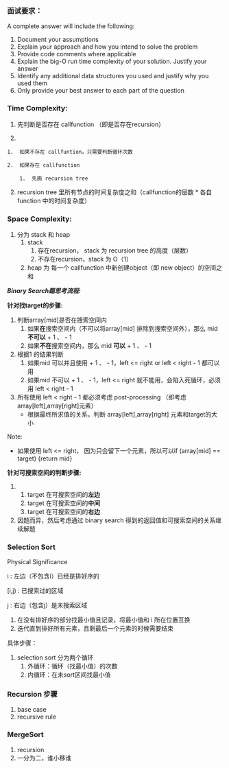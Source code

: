 ### 面试要求：

A complete answer will include the following:

1.  Document your assumptions
2.  Explain your approach and how you intend to solve the problem
3.  Provide code comments where applicable
4.  Explain the big-O run time complexity of your solution. Justify your answer
5.  Identify any additional data structures you used and justify why you used them
6.  Only provide your best answer to each part of the question



### Time Complexity:

1.  先判断是否存在 callfunction （即是否存在recursion）

2.  

    1.  如果不存在 callfuntion，只需要判断循环次数

    2.  如果存在 callfunction

        1.  先画 recursion tree
2.  recursion tree 里所有节点的时间复杂度之和（callfunction的层数 * 各自 function 中的时间复杂度）
        


### Space Complexity:

1.  分为 stack 和 heap
    1.  stack 
        1.  存在recursion， stack 为 recursion tree 的高度（层数）
        2.  不存在recursion，stack 为 O（1）
    2.  heap 为 每一个 callfunction 中新创建object（即 new object）的空间之和



***Binary Search题思考流程:***

**针对找target的步骤:**

1.  判断array[mid]是否在搜索空间内
    1.  如果**在**搜索空间内（不可以将array[mid] 排除到搜索空间外），那么 mid **不可以** + 1 、 - 1
    2.  如果**不在**搜索空间内，那么 mid **可以** + 1 、 - 1
2.  根据1 的结果判断
    1.  如果mid 可以并且使用 + 1 、 - 1，left <= right or left < right - 1 都可以用
    2.  如果mid 不可以 + 1 、 - 1，left <= right 就不能用，会陷入死循环，必须用 left < right - 1
3.  所有使用 left < right - 1 都必须考虑 post-processing （即考虑array[left],array[right]元素）
    +   根据最终所求值的关系，判断 array[left],array[right] 元素和target的大小

Note: 

+   如果使用 left <= right， 因为只会留下一个元素，所以可以if (array[mid] == target) {return mid}

**针对可搜索空间的判断步骤:**

1.  1.  target 在可搜索空间的**左边**
    2.  target 在可搜索空间的**中间**
    3.  target 在可搜索空间的**右边**
2.  因题而异，然后考虑通过 binary search 得到的返回值和可搜索空间的关系继续解题



### Selection Sort

Physical Significance

i : 左边（不包含i）已经是排好序的

[i,j) : 已搜索过的区域

j : 右边（包含j）是未搜索区域

1.  在没有排好序的部分找最小值且记录，将最小值和 i 所在位置互换
2.  迭代直到排好所有元素，且剩最后一个元素的时候需要结束

具体步骤：

1.  selection sort 分为两个循环
    1.  外循环：循环（找最小值）的次数
    2.  内循环：在未sort区间找最小值

### Recursion 步骤

1.  base case
2.  recursive rule

### MergeSort

1.  recursion
2.  一分为二，谁小移谁

